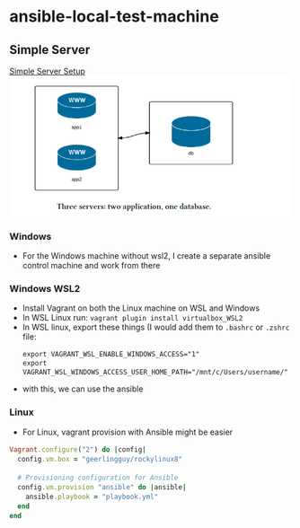 # ansible-local-test-machine

## Simple Server

[Simple Server Setup](./server/Vagrantfile)
![Simple Server](./server/simple_server.png)

### Windows

- For the Windows machine without wsl2, I create a separate ansible control machine and work from there

### Windows WSL2
- Install Vagrant on both the Linux machine on WSL and Windows
- In WSL Linux run: `vagrant plugin install virtualbox_WSL2`
- In WSL linux, export these things (I would add them to `.bashrc` or `.zshrc` file:
  ```shell
  export VAGRANT_WSL_ENABLE_WINDOWS_ACCESS="1"
  export VAGRANT_WSL_WINDOWS_ACCESS_USER_HOME_PATH="/mnt/c/Users/username/"
  ```
- with this, we can use the ansible

### Linux

- For Linux, vagrant provision with Ansible might be easier

```ruby
Vagrant.configure("2") do |config|
  config.vm.box = "geerlingguy/rockylinux8"

  # Provisioning configuration for Ansible
  config.vm.provision "ansible" do |ansible|
    ansible.playbook = "playbook.yml"
  end
end
```
